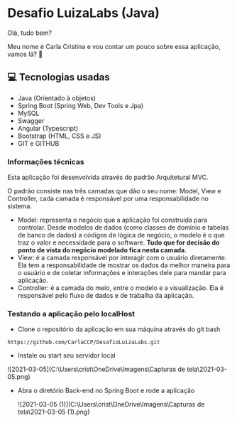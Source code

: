 # Desafio LuizaLabs (Java)

Olá, tudo bem? 

Meu nome é Carla Cristina e vou contar um pouco sobre essa aplicação, vamos lá?  🤙

## 💻 Tecnologias usadas

- Java (Orientado à objetos)
- Spring Boot (Spring Web, Dev Tools e Jpa)
- MySQL
- Swagger 
- Angular (Typescript)
- Bootstrap (HTML, CSS e JS)
- GIT e GITHUB

### Informações técnicas 

Esta aplicação foi desenvolvida através do padrão Arquitetural MVC. 

O padrão consiste nas três camadas que dão o seu nome: Model, View e Controller, cada camada é responsável por uma responsabilidade no sistema.

- Model: representa o negócio que a aplicação foi construída para controlar. Desde modelos de dados (como classes de domínio e tabelas de banco de dados) a códigos de lógica de negócio, o modelo é o que traz o valor e necessidade para o software. **Tudo que for decisão do ponto de vista do negócio modelado fica nesta camada**.
- View: é a camada responsável por interagir com o usuário diretamente. Ela tem a responsabilidade de mostrar os dados da melhor maneira para o usuário e de coletar informações e interações dele para mandar para aplicação.
- Controller: é a camada do meio, entre o modelo e a visualização. Ela é responsável pelo fluxo de dados e de trabalha da aplicação. 

### Testando a aplicação pelo localHost

- Clone o repositório da aplicação em sua máquina através do git bash

```
https://github.com/CarlaCCP/DesafioLuizaLabs.git
```

- Instale ou start seu servidor local

![2021-03-05](C:\Users\crist\OneDrive\Imagens\Capturas de tela\2021-03-05.png)

- Abra o diretório Back-end no Spring Boot e rode a aplicação 

  ![2021-03-05 (1)](C:\Users\crist\OneDrive\Imagens\Capturas de tela\2021-03-05 (1).png)